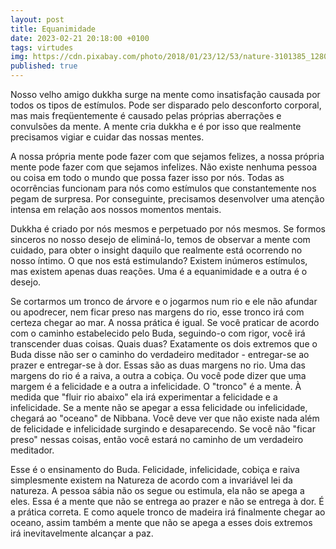 ```yaml
---
layout: post
title: Equanimidade
date: 2023-02-21 20:18:00 +0100
tags: virtudes
img: https://cdn.pixabay.com/photo/2018/01/23/12/53/nature-3101385_1280.jpg
published: true
---
```


Nosso velho amigo dukkha surge na mente como insatisfação causada por todos os tipos de estímulos. Pode ser disparado pelo desconforto corporal, mas mais freqüentemente é causado pelas próprias aberrações e convulsões da mente. A mente cria dukkha e é por isso que realmente precisamos vigiar e cuidar das nossas mentes.

A nossa própria mente pode fazer com que sejamos felizes, a nossa própria mente pode fazer com que sejamos infelizes. Não existe nenhuma pessoa ou coisa em todo o mundo que possa fazer isso por nós. Todas as ocorrências funcionam para nós como estímulos que constantemente nos pegam de surpresa. Por conseguinte, precisamos desenvolver uma atenção intensa em relação aos nossos momentos mentais.

Dukkha é criado por nós mesmos e perpetuado por nós mesmos. Se formos sinceros no nosso desejo de eliminá-lo, temos de observar a mente com cuidado, para obter o insight daquilo que realmente está ocorrendo no nosso íntimo. O que nos está estimulando? Existem inúmeros estímulos, mas existem apenas duas reações. Uma é a equanimidade e a outra é o desejo.

Se cortarmos um tronco de árvore e o jogarmos num rio e ele não afundar ou apodrecer, nem ficar preso nas margens do rio, esse tronco irá com certeza chegar ao mar. A nossa prática é igual. Se você praticar de acordo com o caminho estabelecido pelo Buda, seguindo-o com rigor, você irá transcender duas coisas. Quais duas? Exatamente os dois extremos que o Buda disse não ser o caminho do verdadeiro meditador - entregar-se ao prazer e entregar-se à dor. Essas são as duas margens no rio. Uma das margens do rio é a raiva, a outra a cobiça. Ou você pode dizer que uma margem é a felicidade e a outra a infelicidade. O "tronco" é a mente. À medida que "fluir rio abaixo" ela irá experimentar a felicidade e a infelicidade. Se a mente não se apegar a essa felicidade ou infelicidade, chegará ao "oceano" de Nibbana. Você deve ver que não existe nada além de felicidade e infelicidade surgindo e desaparecendo. Se você não "ficar preso" nessas coisas, então você estará no caminho de um verdadeiro meditador.

Esse é o ensinamento do Buda. Felicidade, infelicidade, cobiça e raiva simplesmente existem na Natureza de acordo com a invariável lei da natureza. A pessoa sábia não os segue ou estimula, ela não se apega a eles. Essa é a mente que não se entrega ao prazer e não se entrega à dor. É a prática correta. E como aquele tronco de madeira irá finalmente chegar ao oceano, assim também a mente que não se apega a esses dois extremos irá inevitavelmente alcançar a paz.
